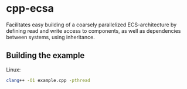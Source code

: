 # cpp-ecsa

Facilitates easy building of a coarsely parallelized ECS-architecture by defining read and write access to components, as well as dependencies between systems, using inheritance.

## Building the example

Linux:

```sh
clang++ -O1 example.cpp -pthread
```